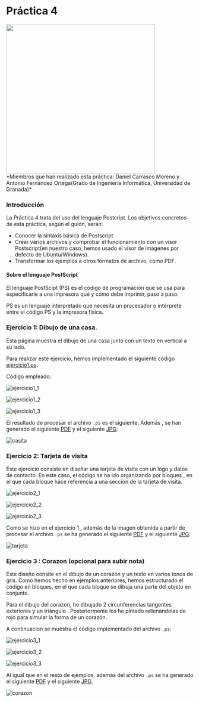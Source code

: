 # Práctica 4
<div style=""><img src="media/logo.png" width="400" height="400" /></div>
*Miembros que han realizado esta práctica: Daniel Carrasco Moreno y Antonio Fernández Ortega(Grado de Ingeniería Informática, Universidad de Granada)*

### Introducción

La Práctica 4 trata del uso del lenguaje Postcript. 
Los objetivos concretos de esta práctica, según el guión, serán:

- Conocer la sintaxis básica de Postscript
- Crear varios archivos y comprobar el funcionamiento con un visor Postscript(en nuestro caso, hemos usado el visor de imágenes por defecto de Ubuntu/Windows).
- Transformar los ejemplos a otros formatos de archivo, como PDF.


#### Sobre el lenguaje PostScript
El lenguaje PostScipt (PS) es el código de programación que se usa para especificarle a una impresora qué y cómo debe imprimir, paso a paso.

PS es un lenguaje interpretado que necesita un procesador o intérprete entre el código PS y la impresora física.


### Ejercicio 1: Dibujo de una casa.

Esta página muestra el dibujo de una casa junto con un texto en vertical a su lado.

Para realizar este ejercicio, hemos implementado el siguiente código [ejercicio1.ps](archivos/ejercicio1.ps).

Código empleado:

![ejercicio1_1](media/ejercicio1_1.png)

![ejercicio1_2](media/ejercicio1_2.png)

![ejercicio1_3](media/ejercicio1_3.png)

El resultado de procesar el archivo `.ps` es el siguiente. Además , se han generado el siguiente [PDF](archivos/ejercicio1.pdf) y el siguiente [JPG](archivos/ejercicio1.jpg):

![casita](media/casita.png)


### Ejercicio 2: Tarjeta de visita

Este ejercicio consiste en diseñar una tarjeta de visita con un logo y datos de contacto.
En este caso, el código se ha ido organizando por bloques , en el que cada bloque hace referencia a una sección de la tarjeta de visita.

![ejercicio2_1](media/ejercicio2_1.png)

![ejercicio2_2](media/ejercicio2_2.png)

![ejercicio2_3](media/ejercicio2_3.png)

Como se hizo en el ejercicio 1 , además de la imagen obtenida a partir de procesar el archivo `.ps` se ha generado el siguiente [PDF](archivos/ejercicio2.pdf) y el siguiente [JPG](archivos/ejercicio2.jpg):

![tarjeta](media/tarjeta.png)


### Ejercicio 3 : Corazon (opcional para subir nota)

Este diseño consite en el dibujo de un corazón y un texto en varios tonos de gris. Como hemos hecho en ejemplos anteriores, hemos estructurado el código en bloques, en el que cada bloque se dibuja una parte del objeto en conjunto.

Para el dibujo del corazon, he dibujado 2 circunferencias tangentes exteriores y un triángulo . Posteriormente los he pintado rellenandolas de rojo para simular la forma de un corazón.

A continuacion se muestra el código implementado del archivo `.ps`:

![ejercicio3_1](media/ejercicio3_1.png)

![ejercicio3_2](media/ejercicio3_2.png)

![ejercicio3_3](media/ejercicio3_3.png)

Al igual que en el resto de ejemplos, además del archivo `.ps` se ha generado el siguiente [PDF](archivos/ejercicio3.pdf) y el siguiente [JPG](archivos/ejercicio3.jpg).

![corazon](media/corazon.png)



